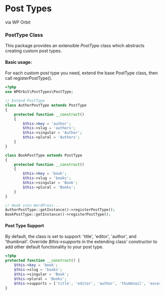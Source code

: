 # Post Types

via WP Orbit

### PostType Class

This package provides an extensible *PostType* class which abstracts creating custom post types.

#### Basic usage:

For each custom post type you need, extend the base PostType class, then call registerPostType().

```php
<?php
use WPOrbit\PostTypes\PostType;

// Extend PostType
class AuthorPostType extends PostType
{
    protected function __construct()
    {
        $this->key = 'author';
        $this->slug = 'authors';
        $this->singular = 'Author';
        $this->plural = 'Authors';
    }
}

class BookPostType extends PostType
{
    protected function __construct()
    {
        $this->key = 'book';
        $this->slug = 'books';
        $this->singular = 'Book';
        $this->plural = 'Books';
    }
}

// Hook into WordPress...
AuthorPostType::getInstance()->registerPostType();
BookPostType::getInstance()->registerPostType();
```

#### Post Type Support

By default, the class is set to support: 'title', 'editor', 'author', and 'thumbnail'. 
Override *$this->supports* in the extending class' constructor to add other default functionality 
to your post type.

```php
<?php
protected function __construct() {
    $this->key = 'book';
    $this->slug = 'books';
    $this->singular = 'Book';
    $this->plural = 'Books';
    $this->supports = ['title', 'editor', 'author', 'thumbnail', 'excerpt', 'comments'];
}
```